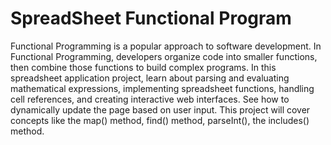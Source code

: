 # SpreadSheet Functional Program
 Functional Programming is a popular approach to software development. In Functional Programming, developers organize code into smaller functions, then combine those functions to build complex programs.  In this spreadsheet application project,  learn about parsing and evaluating mathematical expressions, implementing spreadsheet functions, handling cell references, and creating interactive web interfaces. See how to dynamically update the page based on user input.  This project will cover concepts like the map() method, find() method, parseInt(), the includes() method.
